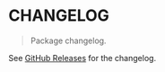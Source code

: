 # CHANGELOG

> Package changelog.

See [GitHub Releases](https://github.com/stdlib-js/datasets-img-locomotion-house-cat/releases) for the changelog.